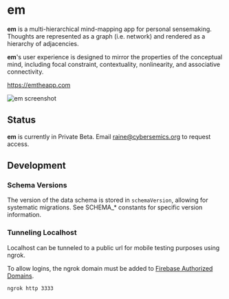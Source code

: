 # em

**em** is a multi-hierarchical mind-mapping app for personal sensemaking. Thoughts are represented as a graph (i.e. network) and rendered as a hierarchy of adjacencies.

**em**'s user experience is designed to mirror the properties of the conceptual mind, including focal constraint, contextuality, nonlinearity, and associative connectivity.

https://emtheapp.com

![em screenshot](https://github.com/cybersemics/em-proto/blob/dev/screenshot.gif?raw=true)

## Status

**em** is currently in Private Beta. Email raine@cybersemics.org to request access.

## Development

### Schema Versions

The version of the data schema is stored in `schemaVersion`, allowing for systematic migrations. See SCHEMA_* constants for specific version information.

### Tunneling Localhost

Localhost can be tunneled to a public url for mobile testing purposes using ngrok.

To allow logins, the ngrok domain must be added to [Firebase Authorized Domains](https://console.firebase.google.com/u/0/project/em-proto/authentication/providers).

```sh
ngrok http 3333
```
